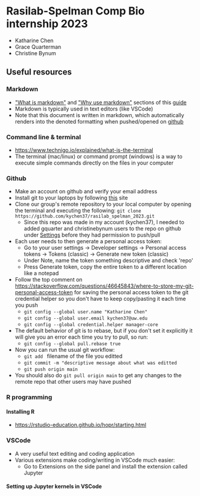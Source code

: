 # Rasilab-Spelman Comp Bio internship 2023
- Katharine Chen
- Grace Quarterman
- Christine Bynum

## Useful resources

### Markdown

- ["What is markdown"](https://www.markdownguide.org/getting-started/#what-is-markdown) and ["Why use markdown"](https://www.markdownguide.org/getting-started/#why-use-markdown) sections of this [guide](https://www.markdownguide.org/getting-started/)
- Markdown is typically used in text editors (like VSCode)
- Note that this document is written in markdown, which automatically renders into the denoted formatting when pushed/opened on [github](https://github.com/kychen37/rasilab_spelman_2023/blob/main/README.md)

### Command line & terminal

- https://www.technigo.io/explained/what-is-the-terminal
- The terminal (mac/linux) or command prompt (windows) is a way to execute simple commands directly on the files in your computer

### Github

- Make an account on github and verify your email address
- Install git to your laptops by following [this](https://www.atlassian.com/git/tutorials/install-git) site
- Clone our group's remote repository to your local computer by opening the terminal and executing the following: ```git clone https://github.com/kychen37/rasilab_spelman_2023.git```
  - Since this repo was made in my account (kychen37), I needed to added gquarter and christinebynum users to the repo on github under [Settings](https://github.com/kychen37/rasilab_spelman_2023/settings) before they had permission to push/pull
- Each user needs to then generate a personal access token:
  - Go to your user settings -> Developer settings -> Personal access tokens -> Tokens (classic) -> Generate new token (classic)
  - Under Note, name the token something descriptive and check 'repo'
  - Press Generate token, copy the entire token to a different location like a notepad
- Follow the top comment on https://stackoverflow.com/questions/46645843/where-to-store-my-git-personal-access-token for saving the personal access token to the git credential helper so you don't have to keep copy/pasting it each time you push
  - ```git config --global user.name "Katharine Chen"```
  - ```git config --global user.email kychen37@uw.edu```
  - ```git config --global credential.helper manager-core```
- The default behavior of git is to rebase, but if you don't set it explicitly it will give you an error each time you try to pull, so run:
  - ```git config --global pull.rebase true```
- Now you can run the usual git workflow:
  - ```git add ``` filename of the file you editted
  - ```git commit -m "descriptive message about what was editted```
  - ```git push origin main```
- You should also do ```git pull origin main``` to get any changes to the remote repo that other users may have pushed

### R programming

#### Installing R
- https://rstudio-education.github.io/hopr/starting.html

### VSCode
- A very useful text editing and coding application
- Various extensions make coding/writing in VSCode much easier:
  - Go to Extensions on the side panel and install the extension called Jupyter

#### Setting up Jupyter kernels in VSCode
